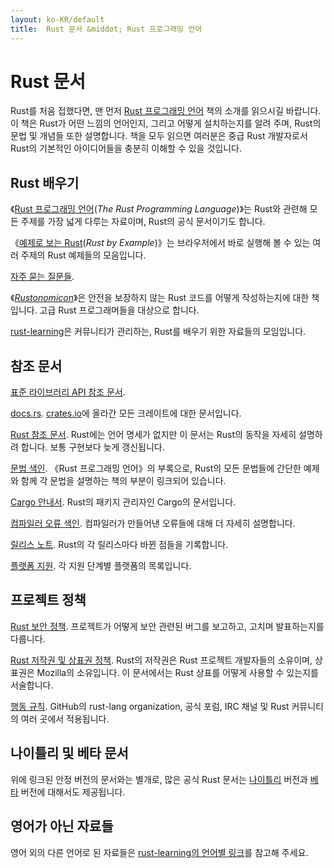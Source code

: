 ```yaml
---
layout: ko-KR/default
title:  Rust 문서 &middot; Rust 프로그래밍 언어
---
```


# Rust 문서

Rust를 처음 접했다면, 맨 먼저 [Rust 프로그래밍 언어][book] 책의 소개를 읽으시길 바랍니다.
이 책은 Rust가 어떤 느낌의 언어인지, 그리고 어떻게 설치하는지를 알려 주며, Rust의 문법 및 개념들 또한 설명합니다.
책을 모두 읽으면 여러분은 중급 Rust 개발자로서 Rust의 기본적인 아이디어들을 충분히 이해할 수 있을 것입니다.

## Rust 배우기

《[Rust 프로그래밍 언어][book](<i lang="en">The Rust Programming Language</i>)》는
Rust와 관련해 모든 주제를 가장 넓게 다루는 자료이며, Rust의 공식 문서이기도 합니다.

《[예제로 보는 Rust][rbe](<i lang="en">Rust by Example</i>)》는
브라우저에서 바로 실행해 볼 수 있는 여러 주제의 Rust 예제들의 모음입니다.

[자주 묻는 질문들][faq].

《<i lang="en">[Rustonomicon][nomicon]</i>》은
안전을 보장하지 않는 Rust 코드를 어떻게 작성하는지에 대한 책입니다.
고급 Rust 프로그래머들을 대상으로 합니다.

[rust-learning]은 커뮤니티가 관리하는, Rust를 배우기 위한 자료들의 모임입니다.

[book]: https://doc.rust-lang.org/book/
[rbe]: http://rustbyexample.com
[faq]: faq.html
[nomicon]: https://doc.rust-lang.org/nomicon/
[rust-learning]: https://github.com/ctjhoa/rust-learning

## 참조 문서

[표준 라이브러리 API 참조 문서][api].

[docs.rs].
[crates.io]에 올라간 모든 크레이트에 대한 문서입니다.

[Rust 참조 문서][ref].
Rust에는 언어 명세가 없지만 이 문서는 Rust의 동작을 자세히 설명하려 합니다.
보통 구현보다 늦게 갱신됩니다.

[문법 색인][syn].
《Rust 프로그래밍 언어》의 부록으로, Rust의 모든 문법들에 간단한 예제와 함께 각 문법을 설명하는 책의 부분이 링크되어 있습니다.

[Cargo 안내서][cargo].
Rust의 패키지 관리자인 Cargo의 문서입니다.

[컴파일러 오류 색인][err].
컴파일러가 만들어낸 오류들에 대해 더 자세히 설명합니다.

[릴리스 노트][release_notes].
Rust의 각 릴리스마다 바뀐 점들을 기록합니다.

[플랫폼 지원][platform_support].
각 지원 단계별 플랫폼의 목록입니다.

[api]: https://doc.rust-lang.org/std/
[syn]: https://doc.rust-lang.org/book/syntax-index.html
[ref]: https://doc.rust-lang.org/reference
[cargo]: http://doc.crates.io/guide.html
[err]: https://doc.rust-lang.org/error-index.html
[release_notes]: https://github.com/rust-lang/rust/blob/stable/RELEASES.md
[docs.rs]: https://docs.rs
[crates.io]: https://crates.io
[platform_support]: https://forge.rust-lang.org/platform-support.html

## 프로젝트 정책

[Rust 보안 정책][security].
프로젝트가 어떻게 보안 관련된 버그를 보고하고, 고치며 발표하는지를 다룹니다.

[Rust 저작권 및 상표권 정책][legal].
Rust의 저작권은 Rust 프로젝트 개발자들의 소유이며, 상표권은 Mozilla의 소유입니다.
이 문서에서는 Rust 상표를 어떻게 사용할 수 있는지를 서술합니다.

[행동 규칙][coc].
GitHub의 rust-lang organization, 공식 포럼, IRC 채널 및 Rust 커뮤니티의 여러 곳에서 적용됩니다.

[security]: security.html
[legal]: legal.html
[coc]: https://www.rust-lang.org/conduct.html

## 나이틀리 및 베타 문서

위에 링크된 안정 버전의 문서와는 별개로, 많은 공식 Rust 문서는 [나이틀리][nightly] 버전과 [베타][beta] 버전에 대해서도 제공됩니다.

[nightly]: https://doc.rust-lang.org/nightly/
[beta]: https://doc.rust-lang.org/beta/

## 영어가 아닌 자료들

영어 외의 다른 언어로 된 자료들은 [rust-learning의 언어별 링크][locale]를 참고해 주세요.

[locale]: https://github.com/ctjhoa/rust-learning#locale-links
